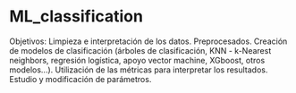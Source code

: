 # ML_classification

Objetivos:
Limpieza e interpretación de los datos.
Preprocesados.
Creación de modelos de clasificación (árboles de clasificación, KNN - k-Nearest neighbors, regresión logística, apoyo vector machine, XGboost, otros modelos...).
Utilización de las métricas para interpretar los resultados.
Estudio y modificación de parámetros.
